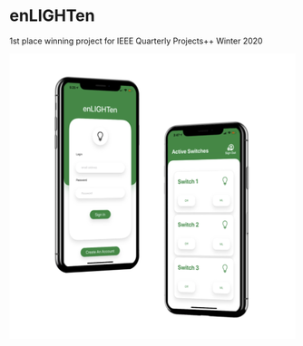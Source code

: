 # enLIGHTen
1st place winning project for IEEE Quarterly Projects++ Winter 2020

![UI](images/MockupUI.png)
